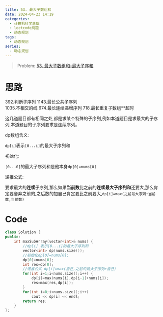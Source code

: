 ```yaml
---
title: 53. 最大子数组和
date: 2024-04-23 14:19
categories:
  - 计算机科学基础
  - leetcode刷题
  - 动态规划
tags:
  - 动态规划
series:
  - 动态规划
---
```

> Problem: [53. 最大子数组和-最大子序和](https://leetcode.cn/problems/maximum-subarray/description/)
# 思路

392.判断子序列
1143.最长公共子序列    
1035.不相交的线 
674.最长连续递增序列
718.最长重复子数组**超时

这几道题目都有相同之处,都是求某个特殊的子序列,例如本道题目是求最大的子序列,本道题目的子序列要求是连续序列。

dp数组含义:

`dp[i]`表示`[0...i]`的最大子序列和

初始化:

`[0...0]`的最大子序列和是他本身`dp[0]=nums[0]`

递推公式:

要求最大的**连续**子序列,那么如果**当前数**比之前的**连续最大子序列和**还要大,那么肯定要舍弃之前的,之后数的加自己肯定要比之前要大,`dp[i]=max(之前最大序列+当前数,当前数)`


# Code
```C++ []
class Solution {
public:
    int maxSubArray(vector<int>& nums) {
        //dp[i] 表示[0...i]的最大子序列和
        vector<int> dp(nums.size());
        //初始化dp[0]=nums[0];
        dp[0]=nums[0];
        int res=dp[0];
        //递推公式 dp[i]=max(自己,之前的最大子序列+自己)
        for(int i=1;i<nums.size();i++) {
            dp[i]=max(nums[i],dp[i-1]+nums[i]);
            res=max(res,dp[i]);
        }
        for(int i=0;i<nums.size();i++)
            cout << dp[i] << endl;
        return res;
    }
};
```
  
